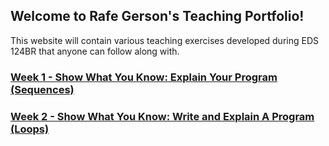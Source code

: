 ## Welcome to Rafe Gerson's Teaching Portfolio!

This website will contain various teaching exercises developed during EDS 124BR that anyone can follow along with.

### [Week 1 - Show What You Know: Explain Your Program (Sequences)](https://drive.google.com/file/d/1zIyvBBQj3ZsZV0TUq21XRjnYhQE2Ij07/view?usp=sharing)

### [Week 2 - Show What You Know: Write and Explain A Program (Loops)](https://drive.google.com/file/d/1WXNImYbLeMEKq9apu4E0Celdx-uJ6sxP/view?usp=drive_link)

